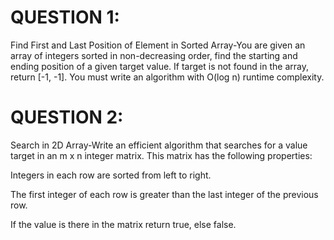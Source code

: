 # QUESTION 1:
Find First and Last Position of Element in Sorted Array-You are given an array of integers sorted in non-decreasing order, find the starting and ending position of a given target value. If target is not found in the array, return [-1, -1]. You must write an algorithm with O(log n) runtime complexity.

# QUESTION 2:
Search in 2D Array-Write an efficient algorithm that searches for a value target in an m x n integer matrix. This matrix has the following properties:

Integers in each row are sorted from left to right.

The first integer of each row is greater than the last integer of the previous row.

If the value is there in the matrix return true, else false.
